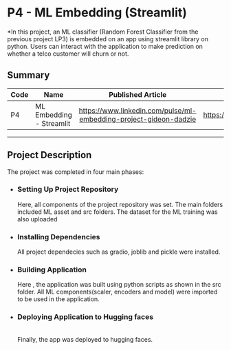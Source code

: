 # P4 - ML Embedding (Streamlit) 
*In this project, an ML classifier (Random Forest Classifier from  the previous project LP3) is embedded on an app using streamlit library on python. Users can interact with the application to make prediction on whether a telco customer will churn or not.

## Summary
| Code      | Name        | Published Article |  Deployed App|
|-----------|-------------|:-------------:|:-------------:|
|P4     | ML Embedding - Streamlit  | https://www.linkedin.com/pulse/ml-embedding-project-gideon-dadzie [](/) |     https://huggingface.co/spaces/MrDdz/Sales_Prediction_App [](/)          |
--------------------------------------------------

## Project Description
The project was completed in four main phases: 

* ### Setting Up Project Repository<br>
  Here, all components of the project repository was set. The main folders included ML asset and src  folders. The dataset for the ML training was also uploaded<br>

* ### Installing Dependencies <br>
   All project dependecies such as gradio, joblib and pickle were installed.

* ### Building Application<br>
  Here , the application was built using python scripts as shown in the src folder. All ML components(scaler, encoders and model) were imported to be used in the application.


* ### Deploying Application to Hugging faces
  <br> Finally, the app was deployed to hugging faces.
